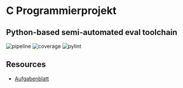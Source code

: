 C Programmierprojekt
====

Python-based semi-automated eval toolchain 
----
![pipeline](https://gitlab.informatik.hu-berlin.de/ti/teaching/ds/badges/master/pipeline.svg)
![coverage](https://gitlab.informatik.hu-berlin.de/ti/teaching/ds/badges/master/coverage.svg)
![pylint](https://gitlab.informatik.hu-berlin.de/ti/teaching/ds/-/jobs/artifacts/master/raw/CProgrammierung/auswertung/pylint.svg?job=pylint-programmieraufgabe)

Resources
----

  - [Aufgabenblatt](https://gitlab.informatik.hu-berlin.de/ti/teaching/ds/-/jobs/artifacts/master/raw/CProgrammierung/aufgabenstellung/programmieraufgabe.pdf?job=build-programmieraufgabe-pdf)
